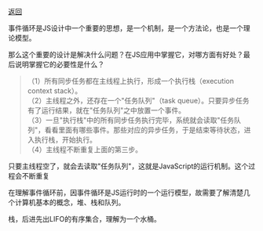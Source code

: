 [返回](./README.md)

事件循环是JS设计中一个重要的思想，是一个机制，是一个方法论，也是一个理论模型。

那么这个重要的设计是解决什么问题？在JS应用中掌握它，对哪方面有好处？最后说明掌握它的必要性是什么？



>（1）所有同步任务都在主线程上执行，形成一个执行栈（execution context stack）。<br/>
>（2）主线程之外，还存在一个"任务队列"（task queue）。只要异步任务有了运行结果，就在"任务队列"之中放置一个事件。<br/>
>（3）一旦"执行栈"中的所有同步任务执行完毕，系统就会读取"任务队列"，看看里面有哪些事件。那些对应的异步任务，于是结束等待状态，进入执行栈，开始执行。<br/>
>（4）主线程不断重复上面的第三步。<br/>

只要主线程空了，就会去读取"任务队列"，这就是JavaScript的运行机制。这个过程会不断重复


在理解事件循环前，因事件循环是JS运行时的一个运行模型，故需要了解清楚几个计算机基本的概念，堆、栈和队列。

栈，后进先出LIFO的有序集合，理解为一个水桶。
